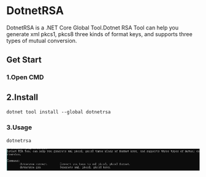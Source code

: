 # DotnetRSA
DotnetRSA is a .NET Core Global Tool.Dotnet RSA Tool can help you generate xml pkcs1, pkcs8 three kinds of format keys, and supports three types of mutual conversion.

## Get Start

### 1.Open CMD

## 2.Install

````shell
dotnet tool install --global dotnetrsa
````

### 3.Usage

````shell
dotnetrsa
````

![1527754908892](assets/1527754908892.png)

